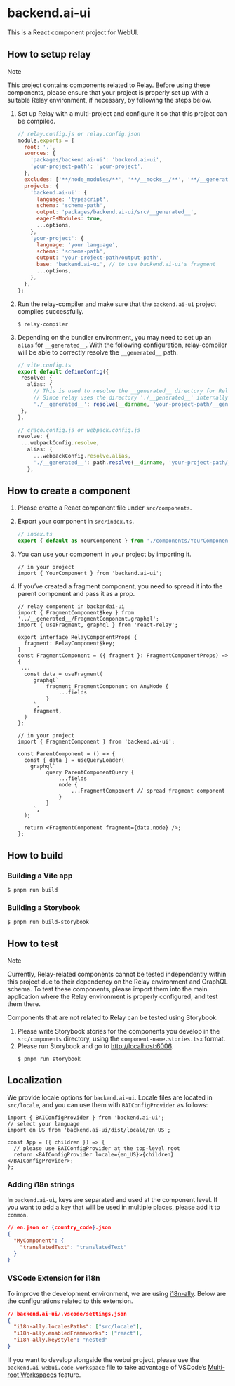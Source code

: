 # backend.ai-ui

This is a React component project for WebUI.

## How to setup relay

> [!NOTE]
> This project contains components related to Relay. Before using these components, please ensure that your project is properly set up with a suitable Relay environment, if necessary, by following the steps below.

1. Set up Relay with a multi-project and configure it so that this project can be compiled.

   ```js
   // relay.config.js or relay.config.json
   module.exports = {
     root: '.',
     sources: {
       'packages/backend.ai-ui': 'backend.ai-ui',
       'your-project-path': 'your-project',
     },
     excludes: ['**/node_modules/**', '**/__mocks__/**', '**/__generated__/**'],
     projects: {
       'backend.ai-ui': {
         language: 'typescript',
         schema: 'schema-path',
         output: 'packages/backend.ai-ui/src/__generated__',
         eagerEsModules: true,
         ...options,
       },
       'your-project': {
         language: 'your language',
         schema: 'schema-path',
         output: 'your-project-path/output-path',
         base: 'backend.ai-ui', // to use backend.ai-ui's fragment
         ...options,
       },
     },
   };
   ```

2. Run the relay-compiler and make sure that the `backend.ai-ui` project compiles successfully.

   ```console
   $ relay-compiler
   ```

3. Depending on the bundler environment, you may need to set up an `alias` for `__generated__`. With the following configuration, relay-compiler will be able to correctly resolve the `__generated__` path.

   ```ts
   // vite.config.ts
   export default defineConfig({
    resolve: {
      alias: {
        // This is used to resolve the __generated__ directory for Relay
        // Since relay uses the directory './__generated__' internally, map this to your-project-path/__generated__.
        './__generated__': resolve(__dirname, 'your-project-path/__generated__'),
    },
   },

   // craco.config.js or webpack.config.js
   resolve: {
    ...webpackConfig.resolve,
      alias: {
        ...webpackConfig.resolve.alias,
        './__generated__': path.resolve(__dirname, 'your-project-path/__generated__'),
      },
   ```

## How to create a component

1. Please create a React component file under `src/components`.
2. Export your component in `src/index.ts`.
   ```ts
   // index.ts
   export { default as YourComponent } from './components/YourComponent';
   ```
3. You can use your component in your project by importing it.
   ```tsx
   // in your project
   import { YourComponent } from 'backend.ai-ui';
   ```
4. If you’ve created a fragment component, you need to spread it into the parent component and pass it as a prop.

   ```tsx
   // relay component in backendai-ui
   import { FragmentComponent$key } from '../__generated__/FragmentComponent.graphql';
   import { useFragment, graphql } from 'react-relay';

   export interface RelayComponentProps {
     fragment: RelayComponent$key;
   }
   const FragmentComponent = ({ fragment }: FragmentComponentProps) => {
    ...
     const data = useFragment(
        graphql`
            fragment FragmentComponent on AnyNode {
                ...fields
            }
        `,
        fragment,
     )
   };
   ```

   ```tsx
   // in your project
   import { FragmentComponent } from 'backend.ai-ui';

   const ParentComponent = () => {
     const { data } = useQueryLoader(
       graphql`
            query ParentComponentQuery {
                ...fields
                node {
                    ...FragmentComponent // spread fragment component
                }
            }
        `,
     );

     return <FragmentComponent fragment={data.node} />;
   };
   ```

## How to build

### Building a Vite app

```console
$ pnpm run build
```

### Building a Storybook

```console
$ pnpm run build-storybook
```

## How to test

> [!NOTE]
> Currently, Relay-related components cannot be tested independently within this project due to their dependency on the Relay environment and GraphQL schema. To test these components, please import them into the main application where the Relay environment is properly configured, and test them there.

Components that are not related to Relay can be tested using Storybook.

1. Please write Storybook stories for the components you develop in the `src/components` directory, using the `component-name.stories.tsx` format.
2. Please run Storybook and go to [http://localhost:6006](http://localhost:6006).
   ```console
   $ pnpm run storybook
   ```

## Localization

We provide locale options for `backend.ai-ui`. Locale files are located in `src/locale`, and you can use them with `BAIConfigProvider` as follows:

```tsx
import { BAIConfigProvider } from 'backend.ai-ui';
// select your language
import en_US from 'backend.ai-ui/dist/locale/en_US';

const App = ({ children }) => {
  // please use BAIConfigProvider at the top-level root
  return <BAIConfigProvider locale={en_US}>{children}</BAIConfigProvider>;
};
```

### Adding i18n strings

In `backend.ai-ui`, keys are separated and used at the component level. If you want to add a key that will be used in multiple places, please add it to `common`.

```json
// en.json or {country_code}.json
{
  "MyComponent": {
    "translatedText": "translatedText"
  }
}
```

### VSCode Extension for i18n

To improve the development environment, we are using [i18n-ally](https://marketplace.visualstudio.com/items?itemName=Lokalise.i18n-ally). Below are the configurations related to this extension.

```json
// backend.ai-ui/.vscode/settings.json
{
  "i18n-ally.localesPaths": ["src/locale"],
  "i18n-ally.enabledFrameworks": ["react"],
  "i18n-ally.keystyle": "nested"
}
```

If you want to develop alongside the webui project, please use the `backend.ai-webui.code-workspace` file to take advantage of VSCode’s [Multi-root Workspaces](https://code.visualstudio.com/docs/editing/workspaces/multi-root-workspaces) feature.
